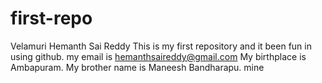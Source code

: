 # first-repo
Velamuri Hemanth Sai Reddy
This is my first repository and it been fun in using github.
my email is hemanthsaireddy@gmail.com
My birthplace is Ambapuram.
My brother name is Maneesh Bandharapu.
mine